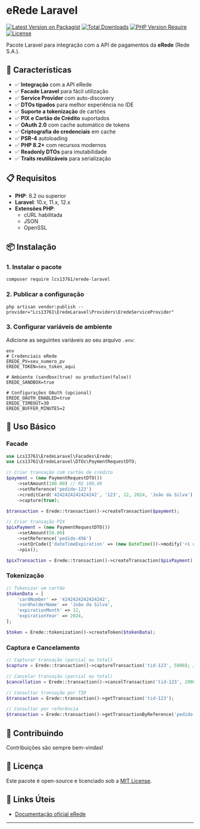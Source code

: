 # eRede Laravel

[![Latest Version on Packagist](https://img.shields.io/packagist/v/lcs13761/erede-laravel.svg?style=flat-square)](https://packagist.org/packages/lcs13761/erede-laravel)
[![Total Downloads](https://img.shields.io/packagist/dt/lcs13761/erede-laravel.svg?style=flat-square)](https://packagist.org/packages/lcs13761/erede-laravel)
[![PHP Version Require](https://img.shields.io/packagist/php-v/lcs13761/erede-laravel?style=flat-square)](https://packagist.org/packages/lcs13761/erede-laravel)
[![License](https://img.shields.io/packagist/l/lcs13761/erede-laravel.svg?style=flat-square)](https://packagist.org/packages/lcs13761/erede-laravel)

Pacote Laravel para integração com a API de pagamentos da **eRede** (Rede S.A.).

## 🚀 Características

- ✅ **Integração** com a API eRede
- ✅ **Facade Laravel** para fácil utilização
- ✅ **Service Provider** com auto-discovery
- ✅ **DTOs tipados** para melhor experiência no IDE
- ✅ **Suporte a tokenização** de cartões
- ✅ **PIX e Cartão de Crédito** suportados
- ✅ **OAuth 2.0** com cache automático de tokens
- ✅ **Criptografia de credenciais** em cache
- ✅ **PSR-4** autoloading
- ✅ **PHP 8.2+** com recursos modernos
- ✅ **Readonly DTOs** para imutabilidade
- ✅ **Traits reutilizáveis** para serialização

## 📋 Requisitos

- **PHP**: 8.2 ou superior
- **Laravel**: 10.x, 11.x, 12.x
- **Extensões PHP**: 
  - cURL habilitada
  - JSON
  - OpenSSL

## 📦 Instalação

### 1. Instalar o pacote
```
composer require lcs13761/erede-laravel
```
### 2. Publicar a configuração
```
php artisan vendor:publish --provider="Lcs13761\EredeLaravel\Providers\EredeServiceProvider"
```
### 3. Configurar variáveis de ambiente

Adicione as seguintes variáveis ao seu arquivo `.env`:
```
env
# Credenciais eRede
EREDE_PV=seu_numero_pv
EREDE_TOKEN=seu_token_aqui

# Ambiente (sandbox(true) ou production(false))
EREDE_SANDBOX=true

# Configurações OAuth (opcional)
EREDE_OAUTH_ENABLED=true
EREDE_TIMEOUT=30
EREDE_BUFFER_MINUTES=2
```
## 🔧 Uso Básico

### Facade

```php
use Lcs13761\EredeLaravel\Facades\Erede;
use Lcs13761\EredeLaravel\DTOs\PaymentRequestDTO;

// Criar transação com cartão de crédito
$payment = (new PaymentRequestDTO())
    ->setAmount(100.00) // R$ 100,00
    ->setReference('pedido-123')
    ->creditCard('4242424242424242', '123', 12, 2024, 'João da Silva')
    ->capture(true);

$transaction = Erede::transaction()->createTransaction($payment);

// Criar transação PIX
$pixPayment = (new PaymentRequestDTO())
    ->setAmount(50.00)
    ->setReference('pedido-456')
    ->setQrCode(['dateTimeExpiration' => (new DateTime())->modify('+1 day')->format('Y-m-d\TH:i:s')])
    ->pix();

$pixTransaction = Erede::transaction()->createTransaction($pixPayment);
```

### Tokenização

```php
// Tokenizar um cartão
$tokenData = [
    'cardNumber' => '4242424242424242',
    'cardholderName' => 'João da Silva',
    'expirationMonth' => 12,
    'expirationYear' => 2024,
];

$token = Erede::tokenization()->createToken($tokenData);
```


### Captura e Cancelamento

```php
// Capturar transação (parcial ou total)
$capture = Erede::transaction()->captureTransaction('tid-123', 5000); // R$ 50,00

// Cancelar transação (parcial ou total)
$cancellation = Erede::transaction()->cancelTransaction('tid-123', 2000); // R$ 20,00

// Consultar transação por TID
$transaction = Erede::transaction()->getTransaction('tid-123');

// Consultar por referência
$transaction = Erede::transaction()->getTransactionByReference('pedido-123');
```

## 🤝 Contribuindo

Contribuições são sempre bem-vindas!

## 📄 Licença

Este pacote é open-source e licenciado sob a [MIT License](LICENSE).

## 🔗 Links Úteis

- [Documentação oficial eRede](https://developer.userede.com.br/)
---